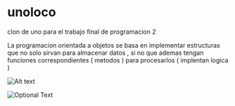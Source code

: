 # unoloco
clon de uno para el trabajo final de programacion 2 

La programacion orientada a objetos se basa en implementar estructuras que no solo sirvan para almacenar datos , si no que ademas tengan funciones correspondientes ( metodos ) para procesarlos ( implentan logica )

![Alt text](relative/path/to/grafica.jpg?raw=true "Title")

![Optional Text](../master/resources/grafica.png)

